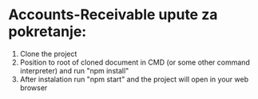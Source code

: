 # Accounts-Receivable upute za pokretanje:

1. Clone the project
2. Position to root of cloned document in CMD (or some other command interpreter) and run "npm install" 
3. After instalation run "npm start" and the project will open in your web browser
